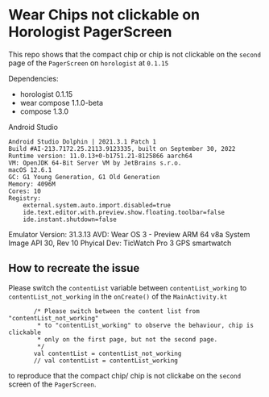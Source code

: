# Wear Chips not clickable on Horologist PagerScreen 

This repo shows that the compact chip or chip is not clickable on the `second` page of the `PagerScreen` on `horologist` at `0.1.15`

Dependencies:
* horologist 0.1.15
* wear compose 1.1.0-beta
* compose 1.3.0

Android Studio 
```
Android Studio Dolphin | 2021.3.1 Patch 1
Build #AI-213.7172.25.2113.9123335, built on September 30, 2022
Runtime version: 11.0.13+0-b1751.21-8125866 aarch64
VM: OpenJDK 64-Bit Server VM by JetBrains s.r.o.
macOS 12.6.1
GC: G1 Young Generation, G1 Old Generation
Memory: 4096M
Cores: 10
Registry:
    external.system.auto.import.disabled=true
    ide.text.editor.with.preview.show.floating.toolbar=false
    ide.instant.shutdown=false
```

Emulator Version: 31.3.13
AVD: Wear OS 3 - Preview ARM 64 v8a System Image API 30, Rev 10
Phyical Dev: TicWatch Pro 3 GPS smartwatch

## How to recreate the issue

Please switch the `contentList` variable between `contentList_working` to `contentList_not_working`
in the `onCreate()` of the `MainActivity.kt` 
```
       /* Please switch between the content list from "contentList_not_working"
        * to "contentList_working" to observe the behaviour, chip is clickable
        * only on the first page, but not the second page.
        */
       val contentList = contentList_not_working
       // val contentList = contentList_working
```

to reproduce that the compact chip/ chip is not clickabe on the `second` screen of the `PagerScreen`.



